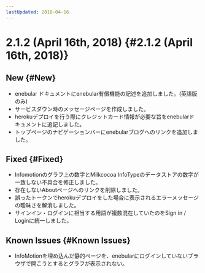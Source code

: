 ```yaml
---
lastUpdated: 2018-04-16
---
```


# 2.1.2 (April 16th, 2018) {#2.1.2 (April 16th, 2018)}

## New {#New}

- enebular ドキュメントにenebular有償機能の記述を追加しました。(英語版のみ)
- サービスダウン時のメッセージページを作成しました。
- herokuデプロイを行う際にクレジットカード情報が必要な旨をenebularドキュメントに追記しました。
- トップページのナビゲーションバーにenebularブログへのリンクを追加しました。

## Fixed {#Fixed}

- Infomotionのグラフ上の数字とMilkcocoa InfoTypeのデータストアの数字が一致しない不具合を修正しました。
- 存在しないAboutページへのリンクを削除しました。
- 誤ったトークンでherokuデプロイをした場合に表示されるエラーメッセージの曖昧さを解消しました。
- サインイン・ログインに相当する用語が複数混在していたのをSign in / Loginに統一しました。

## Known Issues {#Known Issues}

- InfoMotionを埋め込んだ静的ページを、enebularにログインしていないブラウザで開こうとするとグラフが表示されない。
